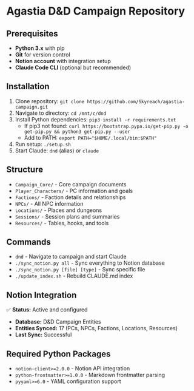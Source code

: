 # Agastia D&D Campaign Repository

## Prerequisites
- **Python 3.x** with pip
- **Git** for version control
- **Notion account** with integration setup
- **Claude Code CLI** (optional but recommended)

## Installation
1. Clone repository: `git clone https://github.com/Skyreach/agastia-campaign.git`
2. Navigate to directory: `cd /mnt/c/dnd`
3. Install Python dependencies: `pip3 install -r requirements.txt`
   - If pip3 not found: `curl https://bootstrap.pypa.io/get-pip.py -o get-pip.py && python3 get-pip.py --user`
   - Add to PATH: `export PATH="$HOME/.local/bin:$PATH"`
4. Run setup: `./setup.sh`
5. Start Claude: `dnd` (alias) or `claude`

## Structure
- `Campaign_Core/` - Core campaign documents
- `Player_Characters/` - PC information and goals
- `Factions/` - Faction details and relationships
- `NPCs/` - All NPC information
- `Locations/` - Places and dungeons
- `Sessions/` - Session plans and summaries
- `Resources/` - Tables, hooks, and tools

## Commands
- `dnd` - Navigate to campaign and start Claude
- `./sync_notion.py all` - Sync everything to Notion database
- `./sync_notion.py [file] [type]` - Sync specific file
- `./update_index.sh` - Rebuild CLAUDE.md index

## Notion Integration
✅ **Status:** Active and configured
- **Database:** D&D Campaign Entities
- **Entities Synced:** 17 (PCs, NPCs, Factions, Locations, Resources)
- **Last Sync:** Successful

## Required Python Packages
- `notion-client>=2.0.0` - Notion API integration
- `python-frontmatter>=1.0.0` - Markdown frontmatter parsing
- `pyyaml>=6.0` - YAML configuration support